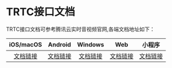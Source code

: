 # TRTC接口文档

TRTC接口文档可参考腾讯云实时音视频官网,各端文档地址如下：

| iOS/macOS | Android | Windows | Web | 小程序 |
| :-: | :-: | :-: | :-: | :-: |
| [文档链接](https://cloud.tencent.com/document/product/647/32258) | [文档链接](https://cloud.tencent.com/document/product/647/32267) | [文档链接](https://cloud.tencent.com/document/product/647/32268) | [文档链接](https://cloud.tencent.com/document/product/647/17249) | [文档链接](https://cloud.tencent.com/document/product/647/17018) |
